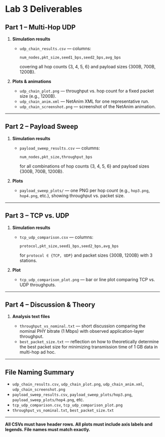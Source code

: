 

# Lab 3 Deliverables

## Part 1 – Multi-Hop UDP

1. **Simulation results**

   * `udp_chain_results.csv` — columns:

     ```
     num_nodes,pkt_size,seed1_bps,seed2_bps,avg_bps
     ```

     covering all hop counts {3, 4, 5, 6} and payload sizes {300B, 700B, 1200B}.

2. **Plots & animations**

   * `udp_chain_plot.png` — throughput vs. hop count for a fixed packet size (e.g., 1200B).
   * `udp_chain_anim.xml` — NetAnim XML for one representative run.
   * `udp_chain_screenshot.png` — screenshot of the NetAnim animation.

---

## Part 2 – Payload Sweep

1. **Simulation results**

   * `payload_sweep_results.csv` — columns:

     ```
     num_nodes,pkt_size,throughput_bps
     ```

     for all combinations of hop counts {3, 4, 5, 6} and payload sizes {300B, 700B, 1200B}.

2. **Plots**

   * `payload_sweep_plots/` — one PNG per hop count (e.g., `hop3.png`, `hop4.png`, etc.), showing throughput vs. packet size.

---

## Part 3 – TCP vs. UDP

1. **Simulation results**

   * `tcp_udp_comparison.csv` — columns:

     ```
     protocol,pkt_size,seed1_bps,seed2_bps,avg_bps
     ```

     for `protocol ∈ {TCP, UDP}` and packet sizes {300B, 1200B} with 3 stations.

2. **Plot**

   * `tcp_udp_comparison_plot.png` — bar or line plot comparing TCP vs. UDP throughputs.

---

## Part 4 – Discussion & Theory

1. **Analysis text files**

   * `throughput_vs_nominal.txt` — short discussion comparing the nominal PHY bitrate (1 Mbps) with observed application-layer throughput.
   * `best_packet_size.txt` — reflection on how to theoretically determine the best packet size for minimizing transmission time of 1 GB data in multi-hop ad hoc.

---

## File Naming Summary

* `udp_chain_results.csv`, `udp_chain_plot.png`, `udp_chain_anim.xml`, `udp_chain_screenshot.png`
* `payload_sweep_results.csv`, `payload_sweep_plots/hop3.png`, `payload_sweep_plots/hop4.png`, etc.
* `tcp_udp_comparison.csv`, `tcp_udp_comparison_plot.png`
* `throughput_vs_nominal.txt`, `best_packet_size.txt`

---

**All CSVs must have header rows. All plots must include axis labels and legends. File names must match exactly.**
